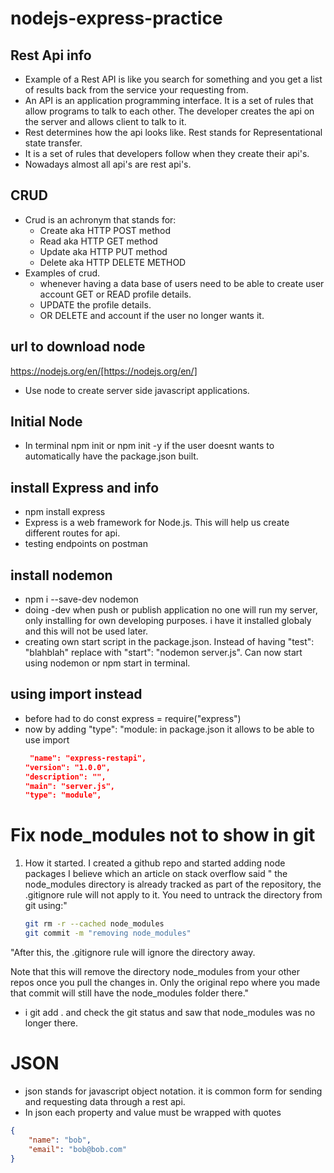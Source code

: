 # nodejs-express-practice
## Rest Api info
- Example of a Rest API is like you search for something and you get a list of results back from the service your requesting from. 
- An API is an application programming interface. It is a set of rules that allow programs to talk to each other. The developer creates the api on the server and allows client to talk to it.
- Rest determines how the api looks like. Rest stands for Representational state transfer.
- It is a set of rules that developers follow when 
they create their api's.
- Nowadays almost all api's are rest api's.
## CRUD 
- Crud is an achronym that stands for:
    - Create aka HTTP POST method
    - Read aka HTTP GET method
    - Update aka HTTP PUT method
    - Delete aka HTTP DELETE METHOD
- Examples of crud.
    - whenever having a data base of users need to be able to create user account GET or READ profile details. 
    - UPDATE the profile details. 
    - OR DELETE and account if the user no longer wants it.
## url to download node
https://nodejs.org/en/[https://nodejs.org/en/]
- Use node to create server side javascript applications.
## Initial Node
- In terminal npm init or npm init -y if the user doesnt wants to automatically have the package.json built.
## install Express and info
- npm install express
- Express is a web framework for Node.js. This will help us create different routes for api.
- testing endpoints on postman
## install nodemon
- npm i --save-dev nodemon
- doing -dev when push or publish application no one will run my server, only installing for own developing purposes. i have it installed globaly and this will not be used later.
- creating own start script in the package.json. Instead of having "test": "blahblah" replace with "start": "nodemon server.js". Can now start using nodemon or npm start in terminal.
## using import instead 
- before had to do const express = require("express")
- now by adding "type": "module: in package.json it allows to be able to use import
    ```json
     "name": "express-restapi",
  "version": "1.0.0",
  "description": "",
  "main": "server.js",
  "type": "module",
    ```
# Fix node_modules not to show in git
1. How it started. I created a github repo and started adding node packages I believe which an article on stack overflow said " the node_modules directory is already tracked as part of the repository, the .gitignore rule will not apply to it. You need to untrack the directory from git using:"
    ```zsh 
    git rm -r --cached node_modules
    git commit -m "removing node_modules"
    ```
"After this, the .gitignore rule will ignore the directory away.

Note that this will remove the directory node_modules from your other repos once you pull the changes in. Only the original repo where you made that commit will still have the node_modules folder there."
- i git add . and check the git status and saw that node_modules was no longer there. 
# JSON
- json stands for javascript object notation. it is common form for sending and requesting data through a rest api.
- In json each property and value must be wrapped with quotes
```json
{
    "name": "bob",
    "email": "bob@bob.com"
}
```

